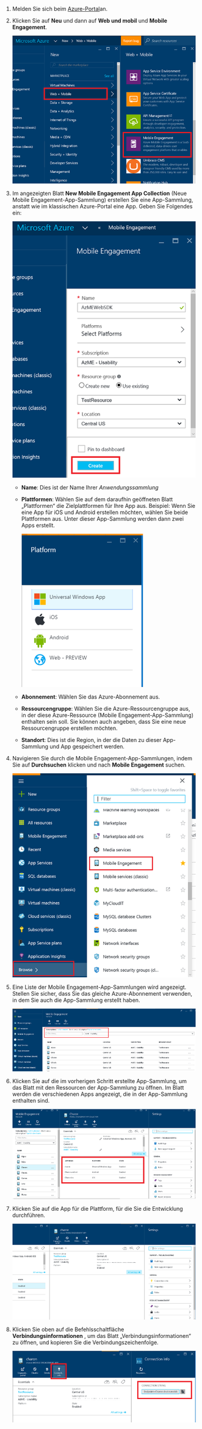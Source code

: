 
1. Melden Sie sich beim [Azure-Portal](https://portal.azure.com)an.
2. Klicken Sie auf **Neu** und dann auf **Web und mobil** und **Mobile Engagement**.
   
    ![](./media/mobile-engagement-create-app-in-portal-new/browse-azme-extension.png)
3. Im angezeigten Blatt **New Mobile Engagement App Collection** (Neue Mobile Engagement-App-Sammlung) erstellen Sie eine App-Sammlung, anstatt wie im klassischen Azure-Portal eine App. Geben Sie Folgendes ein:
   
    ![](./media/mobile-engagement-create-app-in-portal-new/new-azme-app.png)
   
   * **Name**: Dies ist der Name Ihrer *Anwendungssammlung* 
   * **Plattformen**: Wählen Sie auf dem daraufhin geöffneten Blatt „Plattformen“ die Zielplattformen für Ihre App aus. Beispiel: Wenn Sie eine App für iOS und Android erstellen möchten, wählen Sie beide Plattformen aus. Unter dieser App-Sammlung werden dann zwei Apps erstellt. 
     
      ![](./media/mobile-engagement-create-app-in-portal-new/choose-platform.png)
   * **Abonnement**: Wählen Sie das Azure-Abonnement aus. 
   * **Ressourcengruppe**: Wählen Sie die Azure-Ressourcengruppe aus, in der diese Azure-Ressource (Mobile Engagement-App-Sammlung) enthalten sein soll. Sie können auch angeben, dass Sie eine neue Ressourcengruppe erstellen möchten.  
   * **Standort**: Dies ist die Region, in der die Daten zu dieser App-Sammlung und App gespeichert werden.
4. Navigieren Sie durch die Mobile Engagement-App-Sammlungen, indem Sie auf **Durchsuchen** klicken und nach **Mobile Engagement** suchen.
   
    ![](./media/mobile-engagement-create-app-in-portal-new/browse-mobile-engagement-menu.png)
5. Eine Liste der Mobile Engagement-App-Sammlungen wird angezeigt. Stellen Sie sicher, dass Sie das gleiche Azure-Abonnement verwenden, in dem Sie auch die App-Sammlung erstellt haben.
   
    ![](./media/mobile-engagement-create-app-in-portal-new/browse-mobile-engagement.png)
6. Klicken Sie auf die im vorherigen Schritt erstellte App-Sammlung, um das Blatt mit den Ressourcen der App-Sammlung zu öffnen. Im Blatt werden die verschiedenen Apps angezeigt, die in der App-Sammlung enthalten sind. 
   
    ![](./media/mobile-engagement-create-app-in-portal-new/mobile-engagement-app-collection.png)
7. Klicken Sie auf die App für die Plattform, für die Sie die Entwicklung durchführen. 
   
    ![](./media/mobile-engagement-create-app-in-portal-new/mobile-engagement-app.png)
8. Klicken Sie oben auf die Befehlsschaltfläche **Verbindungsinformationen** , um das Blatt „Verbindungsinformationen“ zu öffnen, und kopieren Sie die Verbindungszeichenfolge. 
   
    ![](./media/mobile-engagement-create-app-in-portal-new/app-connection-info.png)



<!--HONumber=Nov16_HO2-->


